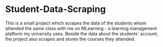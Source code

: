 # Student-Data-Scraping
This is a small project which scrapes the data of the students whom attended the same class with me on MLearning - a learning management platform my university uses. Beside the data about the students' account, the project also scrapes and stores the courses they attended.

